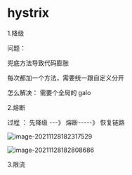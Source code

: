 # hystrix

1.降级

问题：

兜底方法导致代码膨胀

每次都加一个方法，需要统一跟自定义分开

怎么解决： 需要个全局的 galo

2.熔断

过程 ： 先降级 ---》  熔断-----》   恢复链路



![image-20211128182317529](C:\Users\MSI\AppData\Roaming\Typora\typora-user-images\image-20211128182317529.png)







![image-20211128182808686](C:\Users\MSI\AppData\Roaming\Typora\typora-user-images\image-20211128182808686.png)



3.限流

